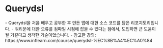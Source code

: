<h1>Querydsl</h1>
- Querydsl을 처음 배우고 공부한 후 만든 앱에 대한 소스 코드를 담은 리포지토리입니다.
- 쿼리문에 대한 오류를 컴파일 시점에 잡을 수 있다는 점에서, 도입하면 큰 도움이 될 거같다고 생각한 기술이었습니다.
- 참고한 강의: https://www.inflearn.com/course/querydsl-%EC%8B%A4%EC%A0%84
